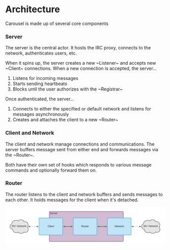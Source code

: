 # Architecture

Carousel is made up of several core components

### Server

The server is the central actor. It hosts the IRC proxy, connects to the network, authenticates users, etc.

When it spins up, the server creates a new ~Listener~ and accepts new ~Client~ connections. When a new connection is accepted, the server...
1. Listens for incoming messages
2. Starts sending heartbeats
3. Blocks until the user authorizes with the ~Registrar~

Once authenticated, the server...
1. Connects to either the specified or default network and listens for messages asynchronously
2. Creates and attaches the client to a new ~Router~

### Client and Network

The client and network manage connections and communications. The server buffers message sent from either end and forwards messages via the ~Router~.

Both have their own set of hooks which responds to various message commands and optionally forward them on.

### Router

The router listens to the client and network buffers and sends messages to each other. It holds messages for the client when it's detached.

<p align=center>
  <img alt="architecture diagram" src="./assets/architecture.png">
</p>
